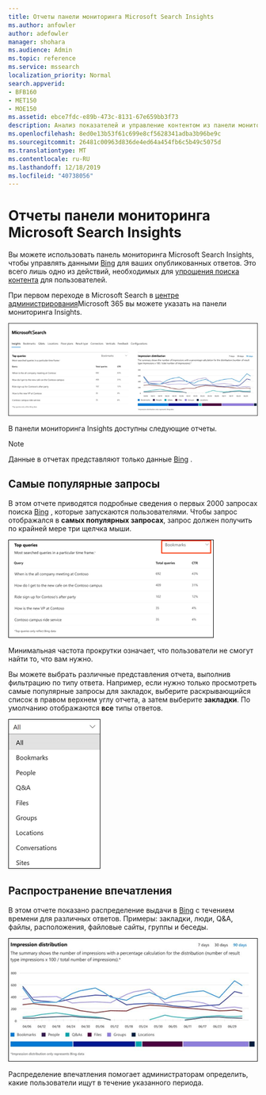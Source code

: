 ```yaml
---
title: Отчеты панели мониторинга Microsoft Search Insights
ms.author: anfowler
author: adefowler
manager: shohara
ms.audience: Admin
ms.topic: reference
ms.service: mssearch
localization_priority: Normal
search.appverid:
- BFB160
- MET150
- MOE150
ms.assetid: ebce7fdc-e89b-473c-8131-67e659bb3f73
description: Анализ показателей и управление контентом из панели мониторинга Insights в Microsoft Search
ms.openlocfilehash: 8ed0e13b53f61c699e8cf5628341adba3b96be9c
ms.sourcegitcommit: 26481c00963d836de4ed64a454fb6c5b49c5075d
ms.translationtype: MT
ms.contentlocale: ru-RU
ms.lasthandoff: 12/18/2019
ms.locfileid: "40738056"
---
```

# <a name="microsoft-search-insights-dashboard-reports"></a>Отчеты панели мониторинга Microsoft Search Insights

Вы можете использовать панель мониторинга Microsoft Search Insights, чтобы управлять данными [Bing](https://Bing.com) для ваших опубликованных ответов. Это всего лишь одно из действий, необходимых для [упрощения поиска контента](make-content-easy-to-find.md) для пользователей.

При первом переходе в Microsoft Search в [центре администрирования](https://admin.microsoft.com)Microsoft 365 вы можете указать на панели мониторинга Insights.

![Инсигхтс-дашбоард. png](media/Insights-dashboard.png)

В панели мониторинга Insights доступны следующие отчеты.

> [!NOTE]
> Данные в отчетах представляют только данные [Bing](https://Bing.com) .

## <a name="top-queries"></a>Самые популярные запросы

В этом отчете приводятся подробные сведения о первых 2000 запросах поиска [Bing](https://Bing.com) , которые запускаются пользователями. Чтобы запрос отображался в **самых популярных запросах**, запрос должен получить по крайней мере три щелчка мыши.

![Самые популярные запросы с заголовками таблиц: запрос, общее количество запросов и частота прохождения по щелчку.](media/Insights-topqueries.png)

Минимальная частота прокрутки означает, что пользователи не смогут найти то, что вам нужно.

Вы можете выбрать различные представления отчета, выполнив фильтрацию по типу ответа. Например, если нужно только просмотреть самые популярные запросы для закладок, выберите раскрывающийся список в правом верхнем углу отчета, а затем выберите **закладки**. По умолчанию отображаются **все** типы ответов.

![Фильтрация отчетов по верхним запросам по закладкам, людям, Q&а, файлам, группам, расположениям, беседам и сайтам](media/Insights-topqueries-dropdown.png)

## <a name="impression-distribution"></a>Распространение впечатления

В этом отчете показано распределение выдачи в [Bing](https://Bing.com) с течением времени для различных ответов. Примеры: закладки, люди, Q&A, файлы, расположения, файловые сайты, группы и беседы.

![Отчет о впечатлениях с 90 дней выбран в качестве периода времени.](media/Insights-impressions.png)

Распределение впечатления помогает администраторам определить, какие пользователи ищут в течение указанного периода.
